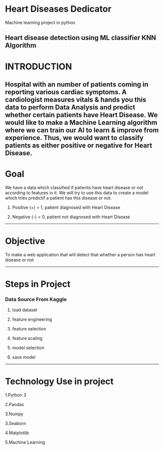 # Heart Diseases Dedicator

Machine learning  project in python

Heart disease detection using ML classifier KNN Algorithm 
----------------------------------------------------------------------------------------------------------------------------------------------------------------
# INTRODUCTION

Hospital with an  number of patients coming in reporting various cardiac symptoms.
A cardiologist measures vitals & hands you this data to perform Data Analysis and predict whether certain patients have Heart Disease. We would like to make a Machine Learning algorithm where we can train our AI to learn & improve from experience. Thus, we would want to classify patients as either positive or negative for Heart Disease.
---------------------------------------------------------------------------------------------------------------------------------------------------------
# Goal

We have a data which classified if patients have heart disease or not according to features in it.
We will try to use this data to create a model which tries predictif a patient has this disease or not.

1. Positive (+) = 1, patient diagnosed with Heart Disease

2. Negative (-) = 0, patient not diagnosed with Heart Disease
--------------------------------------------------------------------------------------------------------------------------------------------------------------
# Objective

To make a web application that will detect that whether a person has heart disease or not

--------------------------------------------------------------------------------------------------------
# Steps in Project

### Data Source From Kaggle

1. load dataset

2. feature engineering

3. feature selection

4. feature scaling

5. model selection

6. save model
-------------------------------------------------------------

# Technology Use in project
1.Python 3

2.Pandas 

3.Numpy

3.Seaborn 

4.Matplotlib

5.Machine Learning 

